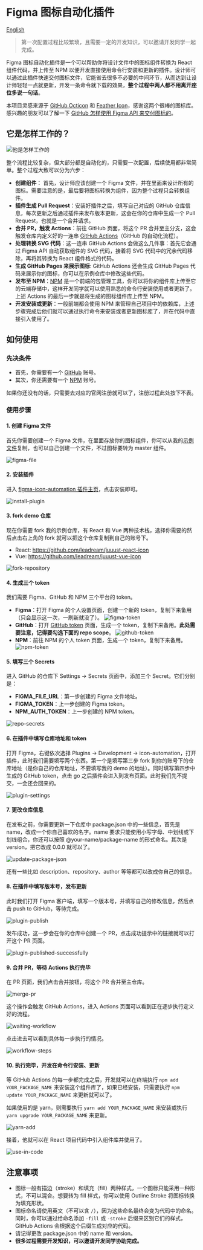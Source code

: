 # Figma 图标自动化插件
[English](./README.md)

>第一次配置过程比较繁琐，且需要一定的开发知识，可以邀请开发同学一起完成。

Figma 图标自动化插件是一个可以帮助你将设计文件中的图标组件转换为 React 组件代码，并上传至 NPM 以便开发直接使用命令行安装和更新的插件。设计师可以通过此插件快速交付图标文件，它能省去很多不必要的中间环节，从而达到让设计师轻轻一点就更新，开发一条命令就下载的效果，**整个过程中两人都不用离开座位多说一句话**。

本项目灵感来源于 [GitHub Octicon](https://github.com/primer/octicons) 和 [Feather Icon](https://github.com/feathericons/react-feather)，感谢这两个很棒的图标库。感兴趣的朋友可以了解一下 [GitHub 怎样使用 Figma API 来交付图标的](https://github.blog/2018-04-12-driving-changes-from-designs/)。

## 它是怎样工作的？
![他是怎样工作的](./imgs/flow.jpg)

整个流程比较复杂，但大部分都是自动化的，只需要一次配置，后续使用都非常简单。整个过程大致可以分为六步：
- **创建组件**：
首先，设计师应该创建一个 Figma 文件，并在里面来设计所有的图标。需要注意的是，最后要将图标转换为组件，因为整个过程只会转换组件。
- **插件生成 Pull Request**：安装好插件之后，填写自己对应的 GitHub 仓库信息，每次更新之后通过插件来发布版本更新，这会在你的仓库中生成一个 Pull Request，也就是一个合并请求。
- **合并 PR，触发 Actions**：前往 GitHub 页面，将这个 PR 合并至主分支，这会触发仓库内定义好的一连串 [GitHub Actions](https://github.com/features/actions)（GitHub 的自动化流程）。
- **处理转换 SVG 代码**：这一连串 GitHub Actions 会做这么几件事：首先它会通过 Figma API 自动获取组件的 SVG 代码，接着将 SVG 代码中的冗余代码移除，再将其转换为 React 组件格式的代码。
- **生成 GitHub Pages 来展示图标**: GitHub Actions 还会生成 GitHub Pages 代码来展示你的图标，你可以在示例仓库中修改这些代码。
- **发布至 NPM**：[NPM](https://www.npmjs.com/) 是一个前端的包管理工具，你可以将你的组件库上传至它的云端存储中，这样开发同学就可以使用熟悉的命令行安装使用或者更新了。上述 Actions 的最后一步就是将生成的图标组件库上传至 NPM。
- **开发安装或更新**：一般前端都会使用 NPM 来管理自己项目中的依赖库，上述步骤完成后他们就可以通过执行命令来安装或者更新图标库了，并在代码中直接引入使用了。

## 如何使用
### 先决条件
- 首先，你需要有一个 [GitHub](https://github.com) 账号。
- 其次，你还需要有一个 [NPM](https://www.npmjs.com) 账号。

如果你还没有的话，只需要去对应的官网注册就可以了，注册过程此处按下不表。

### 使用步骤
#### 1. 创建 Figma 文件
首先你需要创建一个 Figma 文件，在里面存放你的图标组件，你可以从我的[示例文件](https://www.figma.com/file/gTaV6nOPiDx0F3c7WHPME3/juuust-icon)复制，也可以自己创建一个文件，不过图标要转为 master 组件。

![figma-file](./imgs/figma-file.png)

#### 2. 安装插件
进入 [figma-icon-automation 插件主页](https://www.figma.com/c/plugin/739395588962138807/figma-icon-automation)，点击安装即可。

![install-plugin](./imgs/install-plugin.png)

#### 3. fork demo 仓库
现在你需要 fork 我的示例仓库，有 React 和 Vue 两种技术栈，选择你需要的然后点击右上角的 fork 就可以把这个仓库复制到自己的账号下。

- React: https://github.com/leadream/juuust-react-icon
- Vue: https://github.com/leadream/juuust-vue-icon

![fork-repository](./imgs/fork-repository.png)

#### 4. 生成三个 token
我们需要 Figma、GitHub 和 NPM 三个平台的 token。
- **Figma**：打开 Figma 的个人设置页面，创建一个新的 token，复制下来备用（只会显示这一次，一刷新就没了）。
![figma-token](./imgs/figma-token.png)
- **GitHub**：打开 [GitHub token](https://github.com/settings/tokens) 页面，生成一个 token，复制下来备用。**此处需要注意，记得要勾选下面的 repo scope**。
![github-token](./imgs/github-token.png)
- **NPM**：前往 NPM 的个人 token 页面，生成一个 token，复制下来备用。
![npm-token](./imgs/npm-token.png)

#### 5. 填写三个 Secrets
进入 GitHub 的仓库下 Settings -> Secrets 页面中，添加三个 Secret。它们分别是：
- **FIGMA_FILE_URL**：第一步创建的 Figma 文件地址。
- **FIGMA_TOKEN**：上一步创建的 Figma token。
- **NPM_AUTH_TOKEN**：上一步创建的 NPM token。

![repo-secrets](./imgs/repo-secrets.png)

#### 6. 在插件中填写仓库地址和 token
打开 Figma，右键依次选择 Plugins -> Development -> icon-automation，打开插件，此时我们需要填写两个东西。第一个是填写第三步 fork 到你的账号下的仓库地址（是你自己的仓库地址，不要填写我的 demo 的地址）。同时填写第四步中生成的 GitHub token，点击 go 之后插件会进入到发布页面。此时我们先不提交，一会还会回来的。

![plugin-settings](./imgs/plugin-settings.png)

#### 7. 更改仓库信息
在发布之前，你需要更新一下仓库中 package.json 中的一些信息，首先是 name，改成一个你自己喜欢的名字。name 要求只能使用小写字母、中划线或下划线组合，你还可以按照 @your-name/package-name 的形式命名。其次是 version，把它改成 0.0.0 就可以了。

![update-package-json](./imgs/update-package-json.png)

还有一些比如 description、repository、author 等等都可以改成你自己的信息。

#### 8. 在插件中填写版本号，发布更新
此时我们打开 Figma 客户端，填写一个版本号，并填写自己的修改信息，然后点击 push to GitHub，等待完成。

![plugin-publish](./imgs/plugin-publish.png)

发布成功，这一步会在你的仓库中创建一个 PR，点击成功提示中的链接就可以打开这个 PR 页面。

![plugin-published-successfully](./imgs/plugin-published-successfully.png)

#### 9. 合并 PR，等待 Actions 执行完毕
在 PR 页面，我们点击合并按钮，将这个 PR 合并至主仓库。

![merge-pr](./imgs/merge-pr.png)

这个操作会触发 GitHub Actions，进入 Actions 页面可以看到正在逐步执行定义好的流程。

![waiting-workflow](./imgs/waiting-workflow.png)

点击进去可以看到具体每一步执行的情况。

![workflow-steps](./imgs/workflow-steps.png)

#### 10. 执行完毕，开发在命令行安装、更新
等 GitHub Actions 的每一步都完成之后，开发就可以在终端执行 `npm add YOUR_PACKAGE_NAME` 来安装这个组件库了，如果已经安装，只需要执行 `npm update YOUR_PACKAGE_NAME` 来更新就可以了。

如果使用的是 yarn，则需要执行 `yarn add YOUR_PACKAGE_NAME` 来安装或执行 `yarn upgrade YOUR_PACKAGE_NAME` 来更新。

![yarn-add](./imgs/yarn-add.png)

接着，他就可以在 React 项目代码中引入组件库并使用了。

![use-in-code](./imgs/use-in-code.png)

## 注意事项
- 图标一般有描边（stroke）和填充（fill）两种样式，一个图标只能采用一种形式，不可以混合。想要转为 fill 样式，你可以使用 Outline Stroke 将图标转换为填充形状。
- 图标命名请使用英文（不可以含 `/`），因为这些命名最终会变为代码中的命名。同时，你可以通过给命名添加 `-fill` 或 `-stroke` 后缀来区别它们的样式，GitHub Actions 会根据这个后缀生成对应的代码。
- 请记得更改 package.json 中的 name 和 version。
- **很多过程需要开发知识，可以邀请开发同学协助完成。**
